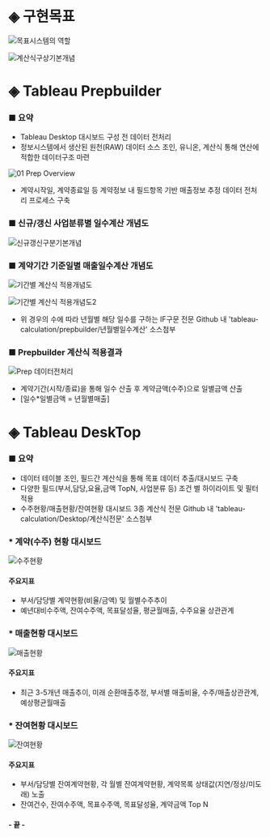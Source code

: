 # ◈ 구현목표
![목표시스템의 역할](https://github.com/user-attachments/assets/93c319fe-7d8c-4ae4-a333-a64e43ab3e23)

![계산식구상기본개념](https://github.com/user-attachments/assets/91cce2e7-b4b2-4153-bb90-fd718b8ebeb9)

# ◈ Tableau Prepbuilder
### ■ 요약
- Tableau Desktop 대시보드 구성 전 데이터 전처리
- 정보시스템에서 생산된 원천(RAW) 데이터 소스 조인, 유니온, 계산식 통해 연산에 적합한 데이터구조 마련

![01 Prep Overview](https://github.com/user-attachments/assets/ed2b6977-7848-4fd0-bccd-83aaae9c98ab)
- 계약시작일, 계약종료일 등 계약정보 내 필드항목 기반 매출정보 추정 데이터 전처리 프로세스 구축

### ■ 신규/갱신 사업분류별 일수계산 개념도
![신규갱신구분기본개념](https://github.com/user-attachments/assets/17a81a64-f720-46e6-99ac-eed1073bd0db)

### ■ 계약기간 기준일별 매출일수계산 개념도
![기간별 계산식 적용개념도](https://github.com/user-attachments/assets/fe6cca5a-8bb6-4e1d-986d-4e2ab7caa106)

![기간별 계산식 적용개념도2](https://github.com/user-attachments/assets/f83521be-1a46-4b01-bc19-08311035a065)

- 위 경우의 수에 따라 년월별 해당 일수를 구하는 IF구문 전문 Github 내 'tableau-calculation/prepbuilder/년월별일수계산' 소스첨부

### ■ Prepbuilder 계산식 적용결과
![Prep 데이터전처리](https://github.com/user-attachments/assets/275c4d6f-d1e8-4966-9ced-305c7c2da4cb)
- 계약기간(시작/종료)을 통해 일수 산출 후 계약금액(수주)으로 일별금액 산출
- [일수*일별금액 = 년월별매출]

# ◈ Tableau DeskTop
### ■ 요약
- 데이터 테이블 조인, 필드간 계산식을 통해 목표 데이터 추출/대시보드 구축
- 다양한 필드(부서,담당,요율,금액 TopN, 사업분류 등) 조건 별 하이라이트 및 필터적용
- 수주현황/매출현황/잔여현황 대시보드 3종 계산식 전문 Github 내 'tableau-calculation/Desktop/계산식전문' 소스첨부

### * 계약(수주) 현황 대시보드
![수주현황](https://github.com/user-attachments/assets/395e4512-f435-43d8-bf50-25d56fcae5b1)
#### 주요지표
- 부서/담당별 계약현황(비율/금액) 및 월별수주추이
- 예년대비수주액, 잔여수주액, 목표달성율, 평균월매출, 수주요율 상관관계

### * 매출현황 대시보드
![매출현황](https://github.com/user-attachments/assets/fc2dd0e6-f907-462a-88b6-085b6024dfb2)
#### 주요지표
- 최근 3-5개년 매출추이, 미래 순환매출추정, 부서별 매출비율, 수주/매출상관관계, 예상평균월매출

### * 잔여현황 대시보드
![잔여현황](https://github.com/user-attachments/assets/d1ca008f-f4e3-416d-8a66-41eb19c45cd9)
#### 주요지표
- 부서/담당별 잔여계약현황, 각 월별 잔여계약현황, 계약목록 상태값(지연/정상/미도래) 노출
- 잔여건수, 잔여수주액, 목표수주액, 목표달성율, 계약금액 Top N

#### - 끝 -
